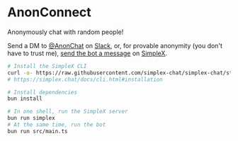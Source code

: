# AnonConnect

Anonymously chat with random people!

Send a DM to [@AnonChat][slack-bot] on [Slack][slack], or, for provable
anonymity (you don't have to trust me), [send the bot a
message][simplex-address] on [SimpleX][simplex].

[slack-bot]: https://hackclub.slack.com/team/U09C3KYP07N
[slack]: https://hackclub.com/slack
[simplex-address]:
  https://smp5.simplex.im/a#hbD_dWPQ5wj2z7K64JvtPPPkG4gcOycn6Q-kTp0MuvE
[simplex]: https://simplex.chat

```sh
# Install the SimpleX CLI
curl -o- https://raw.githubusercontent.com/simplex-chat/simplex-chat/stable/install.sh | bash
# https://simplex.chat/docs/cli.html#installation

# Install dependencies
bun install

# In one shell, run the SimpleX server
bun run simplex
# At the same time, run the bot
bun run src/main.ts
```

